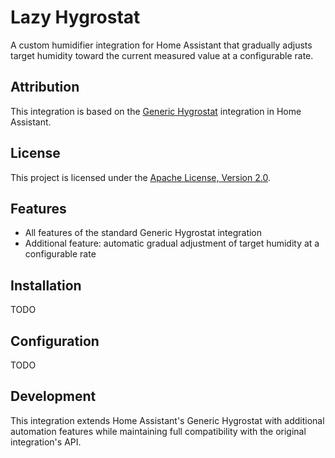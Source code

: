 # Lazy Hygrostat

A custom humidifier integration for Home Assistant that gradually adjusts target humidity toward the current measured value at a configurable rate.

## Attribution

This integration is based on the [Generic Hygrostat](https://www.home-assistant.io/integrations/generic_hygrostat/) integration in Home Assistant.

## License

This project is licensed under the [Apache License, Version 2.0](LICENSE).

## Features

- All features of the standard Generic Hygrostat integration
- Additional feature: automatic gradual adjustment of target humidity at a configurable rate

## Installation

TODO

## Configuration

TODO

## Development

This integration extends Home Assistant's Generic Hygrostat with additional automation features while maintaining full compatibility with the original integration's API.
